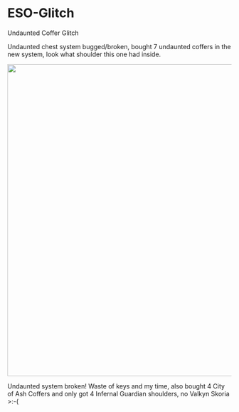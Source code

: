 # ESO-Glitch
Undaunted Coffer Glitch

Undaunted chest system bugged/broken, bought 7 undaunted coffers in the new system, look what shoulder this one had inside.


<img src="https://github.com/kubikiribocho/eSO-Glitch/Screenshot_20200103_222242.png" width="700" />


Undaunted system broken! Waste of keys and my time, also bought 4 City of Ash Coffers and only got 4 Infernal Guardian shoulders, no Valkyn Skoria >:-(
 
